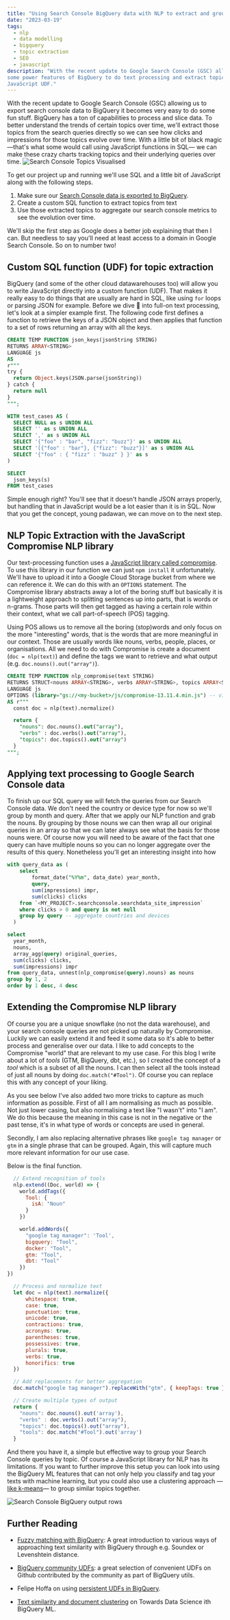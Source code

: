 ```yaml
---
title: "Using Search Console BigQuery data with NLP to extract and group by the most important topics"
date: "2023-03-19"
tags: 
  - nlp
  - data modelling
  - bigquery
  - topic extraction
  - SEO
  - javascript
description: "With the recent update to Google Search Console (GSC) allowing exports to BigQuery we can now leverage
some power features of BigQuery to do text processing and extract topics from our search queries with a simple 
JavaScript UDF." 
---
```

With the recent update to Google Search Console (GSC) allowing us to export search console data to BigQuery it becomes 
very easy to do some fun stuff. BigQuery has a ton of capabilities to process and slice data. To better understand the 
trends of certain topics over time, we'll extract those topics from the search queries directly so we can see how clicks
and impressions for those topics evolve over time. With a little bit of black magic —that's what some would call using 
JavaScript functions in SQL— we can make these crazy charts tracking topics and their underlying queries over time.
![Search Console Topics Visualised](images/bigquery-search-console-visualise-topics-chart.png) 


To get our project up and running we'll use SQL and a little bit of JavaScript along with the following steps.

1. Make sure our [Search Console data is exported to BigQuery](https://developers.google.com/search/blog/2023/02/bulk-data-export).
2. Create a custom SQL function to extract topics from text
3. Use those extracted topics to aggregate our search console metrics to see the evolution over time.

We'll skip the first step as Google does a better job explaining that then I can. But needless to say you'll need at 
least access to a domain in Google Search Console. So on to number two!

## Custom SQL function (UDF) for topic extraction
BigQuery (and some of the other cloud datawarehouses too) will allow you to write JavaScript directly into a custom 
function (UDF). That makes it really easy to do things that are usually are hard in SQL, like using `for` loops or
parsing JSON for example. Before we dive 🤿 into full-on text processing, let's look at a simpler example first. The 
following code first defines a function to retrieve the keys of a JSON object and then applies that function to a set 
of rows returning an array with all the keys.

```SQL
CREATE TEMP FUNCTION json_keys(jsonString STRING)
RETURNS ARRAY<STRING>
LANGUAGE js 
AS 
r"""
try {
  return Object.keys(JSON.parse(jsonString))
} catch {
  return null
}  
""";

WITH test_cases AS (
  SELECT NULL as s UNION ALL
  SELECT '' as s UNION ALL
  SELECT ',' as s UNION ALL
  SELECT '{"foo" : "bar", "fizz": "buzz"}' as s UNION ALL
  SELECT '[{"foo" : "bar"}, {"fizz": "buzz"}]' as s UNION ALL
  SELECT '{"foo" : { "fizz" : "buzz" } }' as s
)

SELECT
  json_keys(s)
FROM test_cases
```

Simple enough right? You'll see that it doesn't handle JSON arrays properly, but handling that in JavaScript would be a
lot easier than it is in SQL. Now that you get the concept, young padawan, we can move on to the next step.

## NLP Topic Extraction with the JavaScript Compromise NLP library

Our text-processing function uses a [JavaScript library called compromise](https://github.com/spencermountain/compromise).
To use this library in our function we can just `npm install` it unfortunately. We'll have to upload it into a Google
Cloud Storage bucket from where we can reference it. We can do this with an `OPTIONS` statement. The Compromise library 
abstracts away a lot of the boring stuff but basically it is a lightweight approach to splitting sentences up into
parts, that is words or n-grams. Those parts will then get tagged as having a certain role within their context, what
we call part-of-speech (POS) tagging.

Using POS allows us to remove all the boring (stop)words and only focus on the more "interesting" words, that is the
words that are more meaningful in our context. Those are usually words like nouns, verbs, people, places, or 
organisations. All we need to do with Compromise is create a document (`doc = nlp(text)`) and define the tags we want
to retrieve and what output (e.g. `doc.nouns().out("array")`). 

```SQL
CREATE TEMP FUNCTION nlp_compromise(text STRING)
RETURNS STRUCT<nouns ARRAY<STRING>, verbs ARRAY<STRING>, topics ARRAY<STRING>>
LANGUAGE js 
OPTIONS (library="gs://<my-bucket>/js/compromise-13.11.4.min.js") -- v14 is not currently compatible with BigQuery RegEx
AS r"""
  const doc = nlp(text).normalize()

  return {
    "nouns": doc.nouns().out("array"),
    "verbs" : doc.verbs().out("array"),
    "topics": doc.topics().out("array")
  }
""";
```

## Applying text processing to Google Search Console data

To finish up our SQL query we will fetch the queries from our Search Console data. We don't need the country or device 
type for now so we'll group by month and query. After that we apply our NLP function and grab the nouns. By grouping by
those nouns we can then wrap all our original queries in an array so that we can later always see what the basis for
those nouns were. Of course now you will need to be aware of the fact that one query can have multiple nouns so you can 
no longer aggregate over the results of this query. Nonetheless you'll get an interesting insight into how 


```SQL
with query_data as (
    select 
        format_date("%Y%m", data_date) year_month, 
        query, 
        sum(impressions) impr, 
        sum(clicks) clicks 
    from `<MY_PROJECT>.searchconsole.searchdata_site_impression` 
    where clicks > 0 and query is not null
    group by query -- aggregate countries and devices
  )

select 
  year_month, 
  nouns, 
  array_agg(query) original_queries, 
  sum(clicks) clicks, 
  sum(impressions) impr 
from query_data, unnest(nlp_compromise(query).nouns) as nouns 
group by 1, 2 
order by 1 desc, 4 desc
```

## Extending the Compromise NLP library
Of course you are a unique snowflake (no not the data warehouse), and your search console queries are not picked up
naturally by Compromise. Luckily we can easily extend it and feed it some data so it's able to better process and
generalise over our data. I like to add concepts to the Compromise "world" that are relevant to my use case. For 
this blog I write about a lot of *tools* (GTM, BigQuery, dbt, etc.), so I created the concept of a *tool* which is a 
subset of all the nouns. I can then select all the tools instead of just all nouns by doing `doc.match("#Tool")`. Of
course you can replace this with any concept of your liking. 

As you see below I've also added two more tricks to capture as much information as possible. First of all I am
normalising as much as possible. Not just lower casing, but also normalising a text like "I wasn't" into "I am". We do
this because the meaning in this case is not in the negative or the past tense, it's in what type of words or concepts 
are used in general.

Secondly, I am also replacing alternative phrases like `google tag manager` or `gtm` in a single phrase that can be
grouped. Again, this will capture much more relevant information for our use case.

Below is the final function.

```javascript
  // Extend recognition of tools
  nlp.extend((Doc, world) => {
    world.addTags({
      Tool: {
        isA: "Noun"
      }
    })

    world.addWords({
      "google tag manager": 'Tool',
      bigquery: "Tool",
      docker: "Tool",
      gtm: "Tool",
      dbt: "Tool"
    })
})

  // Process and normalize text
  let doc = nlp(text).normalize({
      whitespace: true,
      case: true,
      punctuation: true,
      unicode: true,
      contractions: true,
      acronyms: true,
      parentheses: true,
      possessives: true,
      plurals: true,
      verbs: true,
      honorifics: true
  })

  // Add replacements for better aggregation
  doc.match("google tag manager").replaceWith("gtm", { keepTags: true })

  // Create multiple types of output
  return {
    "nouns": doc.nouns().out('array'),
    "verbs" : doc.verbs().out("array"),
    "topics": doc.topics().out("array"),
    "tools": doc.match("#Tool").out('array')
  }

```

And there you have it, a simple but effective way to group your Search Console queries by topic. Of course a JavaScript
library for NLP has its limitations. If you want to further improve this setup you can look into using the BigQuery ML
features that can not only help you classify and tag your texts with machine learning, but you could also use a 
clustering approach —[like k-means](https://cloud.google.com/bigquery-ml/docs/kmeans-tutorial)— to group similar topics together.

![Search Console BigQuery output rows](images/bigquery-search-console-nlp-topic-extraction-results.png)

## Further Reading
- [Fuzzy matching with BigQuery](https://medium.com/google-cloud/a-journey-into-bigquery-fuzzy-matching-1-of-1-soundex-b5b89087eae2):
A great introduction to various ways of approaching text similarity with BigQuery through e.g. Soundex or Levenshtein distance.

- [BigQuery community UDFs](https://github.com/GoogleCloudPlatform/bigquery-utils/tree/master/udfs/community): a great
selection of convenient UDFs on Github contributed by the community as part of BigQuery utils.

- Felipe Hoffa on using [persistent UDFs in BigQuery](https://hoffa.medium.com/new-in-bigquery-persistent-udfs-c9ea4100fd83).

- [Text similarity and document clustering](https://towardsdatascience.com/how-to-do-text-similarity-search-and-document-clustering-in-bigquery-75eb8f45ab65) on Towards Data Science ith BigQuery ML.